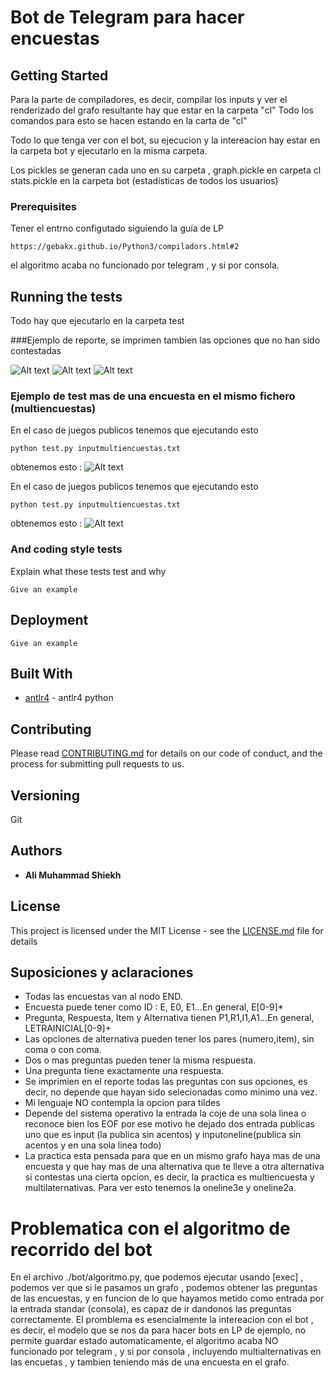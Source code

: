# Bot de Telegram para hacer encuestas

## Getting Started

Para la parte de compiladores, es decir, compilar los inputs
y ver el renderizado del grafo resultante hay que estar en la carpeta "cl"
Todo los comandos para esto se hacen estando en la carta de "cl"

Todo lo que tenga ver con el bot, su ejecucion y la intereacion hay estar en la carpeta bot y ejecutarlo en la misma carpeta.

Los pickles se generan cada uno en su carpeta , graph.pickle en carpeta cl
stats.pickle en la carpeta bot (estadisticas de todos los usuarios)


### Prerequisites

Tener el entrno configutado siguiendo la guía de LP

```
https://gebakx.github.io/Python3/compiladors.html#2
```




el algoritmo acaba no funcionado por telegram , y si por consola.


## Running the tests

Todo hay que ejecutarlo en la carpeta test



###Ejemplo de reporte, se imprimen tambien las opciones que no han sido contestadas


![Alt text](./images/report.png?raw=true "report")
![Alt text](./images/bar.png?raw=true "bar")
![Alt text](./images/pie.png?raw=true "pie")
### Ejemplo de test mas de una encuesta en el mismo fichero (multiencuestas)

En el caso de juegos publicos tenemos que ejecutando esto

```
python test.py inputmultiencuestas.txt

```
obtenemos esto : 
![Alt text](./images/inputmultiencuestas.png?raw=true "inputmultiencuestas")

En el caso de juegos publicos tenemos que ejecutando esto

```
python test.py inputmultiencuestas.txt

```
obtenemos esto : 
![Alt text](./images/inputmultiencuestas.png?raw=true "inputmultiencuestas")

### And coding style tests

Explain what these tests test and why

```
Give an example
```

## Deployment

```
Give an example
```

## Built With

* [antlr4](https://www.antlr.org/) - antlr4 python


## Contributing

Please read [CONTRIBUTING.md](https://gist.github.com/PurpleBooth/b24679402957c63ec426) for details on our code of conduct, and the process for submitting pull requests to us.

## Versioning

Git

## Authors

* **Ali Muhammad Shiekh** 


## License

This project is licensed under the MIT License - see the [LICENSE.md](LICENSE.md) file for details

## Suposiciones y aclaraciones
* Todas las encuestas van al nodo END.
* Encuesta puede tener como ID : E, E0, E1...En general, E[0-9]*
* Pregunta, Respuesta, Item y Alternativa tienen P1,R1,I1,A1...En general, LETRAINICIAL[0-9]+
* Las opciones de alternativa pueden tener los pares (numero,item), sin coma o con coma.
* Dos o mas preguntas pueden tener la misma respuesta.
* Una pregunta tiene exactamente una respuesta.
* Se imprimien en el reporte todas las preguntas con sus opciones, es decir, no depende que hayan sido selecionadas como
 minimo una vez.
* Mi lenguaje NO contempla la opcion para tildes
* Depende del sistema operativo la entrada la coje de una sola linea o reconoce bien los EOF por ese motivo he
dejado dos entrada publicas uno que es input (la publica sin acentos) y inputoneline(publica sin acentos y en una sola
linea todo)
* La practica esta pensada para que en un mismo grafo haya mas de una encuesta y que hay mas de una alternativa que te
lleve a otra alternativa si contestas una cierta opcion, es decir, la practica es multiencuesta y multilaternativas.
Para ver esto tenemos la oneline3e y oneline2a.
# Problematica con el algoritmo de recorrido del bot
En el archivo ./bot/algoritmo.py, que podemos ejecutar usando [exec] , podemos ver que si le pasamos un grafo , podemos obtener 
las preguntas de las encuestas, y en funcion de lo que hayamos metido como entrada
por la entrada standar (consola), es capaz de ir dandonos las preguntas correctamente. El promblema es esencialmente
la intereacion con el bot , es decir, el modelo que se nos da para hacer bots en LP de ejemplo, no permite guardar estado automaticamente,
el algoritmo acaba NO funcionado por telegram , y si por consola , incluyendo multialternativas en las encuetas , y tambien teniendo más de una encuesta en el grafo.
